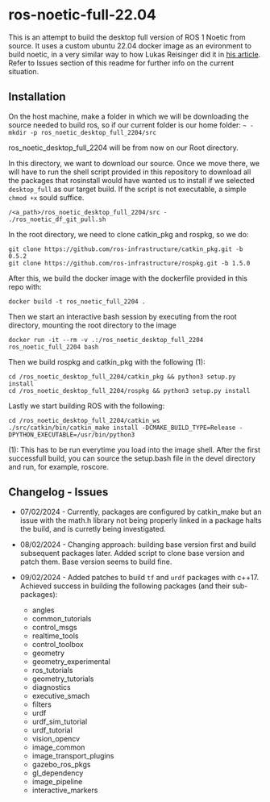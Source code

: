 # ros-noetic-full-22.04
This is an attempt to build the desktop full version of ROS 1 Noetic from source. It uses a custom ubuntu 22.04 docker image as an evironment to build noetic, in a very similar way to how Lukas Reisinger did it in [his article](https://medium.com/@lukas_reisinger/building-ros-noetic-on-ubuntu-22-04-b3ca676c63e7). Refer to Issues section of this readme for further info on the current situation.

## Installation
On the host machine, make a folder in which we will be downloading the source needed to build ros, so if our current folder is our home folder:
`~ - mkdir -p ros_noetic_desktop_full_2204/src`

ros_noetic_desktop_full_2204 will be from now on our Root directory.

In this directory, we want to download our source. Once we move there, we will have to run the shell script provided in this repository to download all the packages that rosinstall would have wanted us to install if we selected `desktop_full` as our target build. If the script is not executable, a simple `chmod +x` sould suffice.

`/<a_path>/ros_noetic_desktop_full_2204/src - ./ros_noetic_df_git_pull.sh`

In the root directory, we need to clone catkin_pkg and rospkg, so we do:

```
git clone https://github.com/ros-infrastructure/catkin_pkg.git -b 0.5.2
git clone https://github.com/ros-infrastructure/rospkg.git -b 1.5.0
```
After this, we build the docker image with the dockerfile provided in this repo with:
```
docker build -t ros_noetic_full_2204 .
```
Then we start an interactive bash session by executing from the root directory, mounting the root directory to the image
```
docker run -it --rm -v .:/ros_noetic_desktop_full_2204 ros_noetic_full_2204 bash
```

Then we build rospkg and catkin_pkg with the following (1):
```
cd /ros_noetic_desktop_full_2204/catkin_pkg && python3 setup.py install
cd /ros_noetic_desktop_full_2204/rospkg && python3 setup.py install
```

Lastly we start building ROS with the following:
```
cd /ros_noetic_desktop_full_2204/catkin_ws
./src/catkin/bin/catkin_make install -DCMAKE_BUILD_TYPE=Release -DPYTHON_EXECUTABLE=/usr/bin/python3
```

(1): This has to be run everytime you load into the image shell. After the first successfull build, you can source the setup.bash file in the devel directory and run, for example, roscore.

## Changelog - Issues
* 07/02/2024  - Currently, packages are configured by catkin_make but an issue with the math.h library not being properly linked in a package halts the build, and is curretly being investigated.

* 08/02/2024  - Changing approach: building base version first and build subsequent packages later. Added script to clone base version and patch them. Base version seems to build fine.

* 09/02/2024 - Added patches to build `tf` and `urdf` packages with c++17. Achieved success in building the following packages (and their sub-packages):
  + angles
  + common_tutorials
  + control_msgs
  + realtime_tools
  + control_toolbox
  + geometry
  + geometry_experimental
  + ros_tutorials
  + geometry_tutorials
  + diagnostics
  + executive_smach
  + filters
  + urdf
  + urdf_sim_tutorial
  + urdf_tutorial
  + vision_opencv
  + image_common
  + image_transport_plugins
  + gazebo_ros_pkgs
  + gl_dependency
  + image_pipeline
  + interactive_markers
